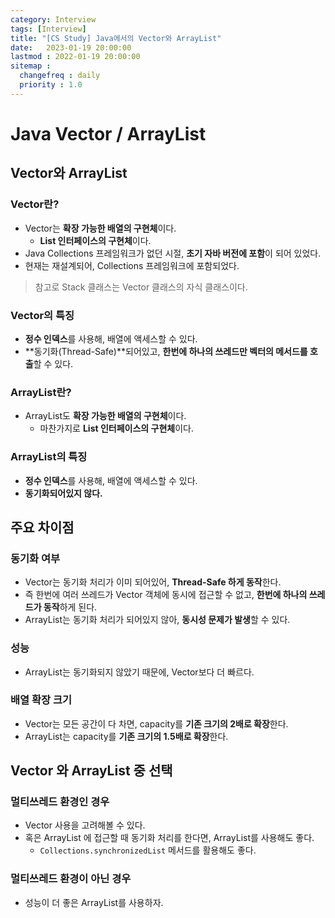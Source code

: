 ```yaml
---
category: Interview
tags: [Interview]
title: "[CS Study] Java에서의 Vector와 ArrayList"
date:   2023-01-19 20:00:00 
lastmod : 2022-01-19 20:00:00
sitemap :
  changefreq : daily
  priority : 1.0
---
```


# Java Vector / ArrayList

## Vector와 ArrayList

### Vector란?

- Vector는 **확장 가능한 배열의 구현체**이다.
    - **List 인터페이스의 구현체**이다.
- Java Collections 프레임워크가 없던 시절, **초기 자바 버전에 포함**이 되어 있었다.
- 현재는 재설계되어, Collections 프레임워크에 포함되었다.

> 참고로 Stack 클래스는 Vector 클래스의 자식 클래스이다.

### Vector의 특징

- **정수 인덱스**를 사용해, 배열에 액세스할 수 있다.
- **동기화(Thread-Safe)**되어있고, **한번에 하나의 쓰레드만 벡터의 메서드를 호출**할 수 있다.

### ArrayList란?

- ArrayList도 **확장 가능한 배열의 구현체**이다.
    - 마찬가지로 **List 인터페이스의 구현체**이다.

### ArrayList의 특징

- **정수 인덱스**를 사용해, 배열에 액세스할 수 있다.
- **동기화되어있지 않다.**

## 주요 차이점

### 동기화 여부

- Vector는 동기화 처리가 이미 되어있어, **Thread-Safe 하게 동작**한다.
- 즉 한번에 여러 쓰레드가 Vector 객체에 동시에 접근할 수 없고, **한번에 하나의 쓰레드가 동작**하게 된다.
- ArrayList는 동기화 처리가 되어있지 않아, **동시성 문제가 발생**할 수 있다.

### 성능

- ArrayList는 동기화되지 않았기 때문에, Vector보다 더 빠르다.

### 배열 확장 크기

- Vector는 모든 공간이 다 차면, capacity를 **기존 크기의 2배로 확장**한다.
- ArrayList는 capacity를 **기존 크기의 1.5배로 확장**한다.

## Vector 와 ArrayList 중 선택

### 멀티쓰레드 환경인 경우

- Vector 사용을 고려해볼 수 있다.
- 혹은 ArrayList 에 접근할 때 동기화 처리를 한다면, ArrayList를 사용해도 좋다.
    - `Collections.synchronizedList` 메서드를 활용해도 좋다.

### 멀티쓰레드 환경이 아닌 경우

- 성능이 더 좋은 ArrayList를 사용하자.